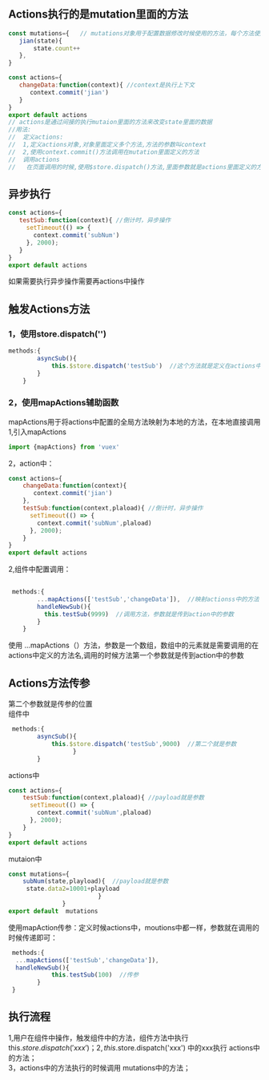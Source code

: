 ## Actions执行的是mutation里面的方法
 ```javascript
 const mutations={   // mutations对象用于配置数据修改时候使用的方法，每个方法使用逗号隔开，方法的第一个参数就是state对象
	jian(state){
		state.count++
	},
}

 const actions={
	changeData:function(context){ //context是执行上下文
       context.commit('jian')
	}
}
export default actions
// actions是通过间接的执行mutaion里面的方法来改变state里面的数据
//用法:
//  定义actions:
//  1,定义actions对象,对象里面定义多个方法,方法的参数叫context
//  2,使用context.commit()方法调用在mutation里面定义的方法
//  调用actions
//   在页面调用的时候,使用$store.dispatch()方法,里面参数就是actions里面定义的方法

 ```
## 异步执行
 ```javascript
 const actions={
	testSub:function(context){ //倒计时，异步操作
      setTimeout(() => {
		context.commit('subNum') 
	  }, 2000);
	}
}
export default actions
 ```
 如果需要执行异步操作需要再actions中操作
## 触发Actions方法

### 1，使用store.dispatch('')
```javascript
methods:{
        asyncSub(){
            this.$store.dispatch('testSub')  //这个方法就是定义在actions中的方法
        }
    }
```
### 2，使用mapActions辅助函数
mapActions用于将actions中配置的全局方法映射为本地的方法，在本地直接调用
1,引入mapActions
```javascript
import {mapActions} from 'vuex'
```
2，action中： 
```javascript
const actions={
	changeData:function(context){
       context.commit('jian')
	},
	testSub:function(context,plaload){ //倒计时，异步操作
      setTimeout(() => {
		context.commit('subNum',plaload) 
	  }, 2000);
	}
}
export default actions
```
2,组件中配置调用：
```javascript
 
 methods:{
        ...mapActions(['testSub','changeData']),  //映射actionss中的方法
        handleNewSub(){ 
          this.testSub(9999)  //调用方法，参数就是传到action中的参数
        }
    }
```
使用 ...mapActions（）方法，参数是一个数组，数组中的元素就是需要调用的在actions中定义的方法名,调用的时候方法第一个参数就是传到action中的参数
## Actions方法传参
第二个参数就是传参的位置  
组件中
```javascript
 methods:{
        asyncSub(){
            this.$store.dispatch('testSub',9000)  //第二个就是参数
                  }
        }
```
actions中
```javascript
const actions={
	testSub:function(context,plaload){ //payload就是参数
      setTimeout(() => {
		context.commit('subNum',plaload) 
	  }, 2000);
	}
}
export default actions
```
mutaion中
```javascript
const mutations={  
	subNum(state,playload){  //payload就是参数
     state.data2=10001+playload
	                     }
               }
export default  mutations
```
使用mapAction传参：定义时候actions中，moutions中都一样，参数就在调用的时候传递即可：  
```javascript
 methods:{
  ...mapActions(['testSub','changeData']),
  handleNewSub(){
            this.testSub(100)  //传参
        }
 }
 ```
## 执行流程
1,用户在组件中操作，触发组件中的方法，组件方法中执行this.$store.dispatch('xxx')； 
2,this.$store.dispatch('xxx') 中的xxx执行 actions中的方法；  
3，actions中的方法执行的时候调用 mutations中的方法；